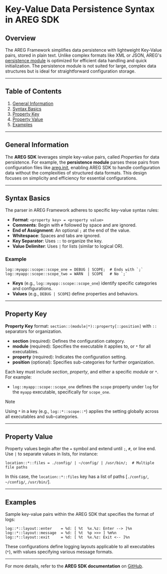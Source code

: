 # Key-Value Data Persistence Syntax in AREG SDK

## Overview

The AREG Framework simplifies data persistence with lightweight Key-Value pairs, stored in plain text. Unlike complex formats like XML or JSON, AREG's [persistence module](./../../framework/areg/persist) is optimized for efficient data handling and quick initialization. The persistence module is not suited for large, complex data structures but is ideal for straightforward configuration storage.

---

## Table of Contents
1. [General Information](#general-information)
2. [Syntax Basics](#syntax-basics)
3. [Property Key](#property-key)
4. [Property Value](#property-value)
5. [Examples](#examples)

---

## General Information

The **AREG SDK** leverages simple key-value pairs, called *Properties* for data persistence. For example, the **persistence module** parses these pairs from configuration files like [areg.init](./../../framework/areg/resources/areg.init), enabling AREG SDK to handle configuration data without the complexities of structured data formats. This design focuses on simplicity and efficiency for essential configurations.

---

## Syntax Basics

The parser in AREG Framework adheres to specific key-value syntax rules:

- **Format**: `<property key> = <property value>`
- **Comments**: Begin with `#` followed by space and are ignored.
- **End of Assignment**: An optional `;` at the end of the value.
- **Whitespace**: Spaces and tabs are ignored.
- **Key Separator**: Uses `::` to organize the key.
- **Value Delimiter**: Uses `|` for lists (similar to logical OR).

### Example
```text
log::myapp::scope::scope_one = DEBUG | SCOPE;  # Ends with `;`
log::myapp::scope::scope_two = WARN  | SCOPE   # No `;`
```

- **Keys** (e.g., `log::myapp::scope::scope_one`) identify specific categories and configurations.
- **Values** (e.g., `DEBUG | SCOPE`) define properties and behaviors.

---

## Property Key

**Property Key** format: `section::(module|*)::property[::position]` with `::` separators for organization.

- **section** (required): Defines the configuration category.
- **module** (required): Specifies the executable it applies to, or `*` for all executables.
- **property** (required): Indicates the configuration setting.
- **position** (optional): Specifies sub-categories for further organization.

Each key must include *section*, *property*, and either a specific *module* or `*`. For example:
- `log::myapp::scope::scope_one` defines the `scope` property under `log` for the `myapp` executable, specifically for `scope_one`.

> [!NOTE]
> Using `*` in a key (e.g., `log::*::scope::*`) applies the setting globally across all executables and sub-categories.

---

## Property Value

Property values begin after the `=` symbol and extend until `;`, `#`, or line end. Use `|` to separate values in lists, for instance:

```text
location::*::files = ./config/ | ~/config/ | /usr/bin/;  # Multiple file paths
```

In this case, the `location::*::files` key has a list of paths [`./config/`, `~/config/`, `/usr/bin/`].

---

## Examples

Sample key-value pairs within the AREG SDK that specifies the format of logs:
```text
log::*::layout::enter    = %d: [ %t  %x.%z: Enter --> ]%n
log::*::layout::message  = %d: [ %t  %p >>> ] %m%n
log::*::layout::exit     = %d: [ %t  %x.%z: Exit <-- ]%n
```

These configurations define logging layouts applicable to all executables (`*`), with values specifying various message formats.

---

For more details, refer to the **AREG SDK documentation** on [GitHub](https://github.com/aregtech/areg-sdk).
